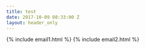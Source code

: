 ```yaml
---
title: test
date: 2017-10-09 08:33:00 Z
layout: header_only
---
```


{% include email1.html %} 
{% include email2.html %} 